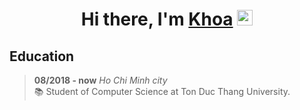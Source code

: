 <div align="center">
   <h1>Hi there, I'm <a href="https://github.com/DangKhoa99">Khoa</a> <img src="https://media.giphy.com/media/hvRJCLFzcasrR4ia7z/giphy.gif" width="25px"> </h1>
</div>

<!--<h2>Contact me </h2>
<!--
> Personal email: [nguyenminhdangkhoa9@gmail.com](mailto:nguyenminhdangkhoa9@gmail.com)\
> Student email: [51800882@student.tdtu.edu.vn](mailto:51800882@student.tdtu.edu.vn)

<!--<p align="center">
  <a href="https://www.facebook.com/nmdk99">
    <img src="https://www.vectorlogo.zone/logos/facebook/facebook-official.svg" alt="Dang Khoa's Facebook Profile" height="30" width="30">
  </a>
  
 <!-- <a href="https://www.youtube.com/channel/UCrTsI2CDd4-fw57Wfkf1BPQ">
    <img src="https://www.vectorlogo.zone/logos/youtube/youtube-icon.svg" alt="Dang Khoa's Youtube Channel" height="30" width="30">
  </a>
</p>
-->

<!--<h2>Languages and Tools </h2>
<!--
> Programing languages: Python, Java, JS.\
> Databases: MySQL.

<!-- Frameworks, Libraries: Tensorflow, Keras, Django, Flask, ReactJS, NodeJS\ -->

<h2>Education </h2>

> **08/2018 - now** _Ho Chi Minh city_ \
> 📚 Student of Computer Science at Ton Duc Thang University. 


<!--
**DangKhoa99/DangKhoa99** is a ✨ _special_ ✨ repository because its `README.md` (this file) appears on your GitHub profile.

Here are some ideas to get you started:

- 🔭 I’m currently working on ...
- 🌱 I’m currently learning ...
- 👯 I’m looking to collaborate on ...
- 🤔 I’m looking for help with ...
- 💬 Ask me about ...
- 📫 How to reach me: ...
- 😄 Pronouns: ...
- ⚡ Fun fact: ...
-->
